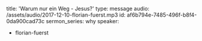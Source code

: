 title: 'Warum nur ein Weg - Jesus?'
type: message
audio: /assets/audio/2017-12-10-florian-fuerst.mp3
id: af6b794e-7485-496f-b8f4-0da900cad73c
sermon_series: why
speaker:
  - florian-fuerst
